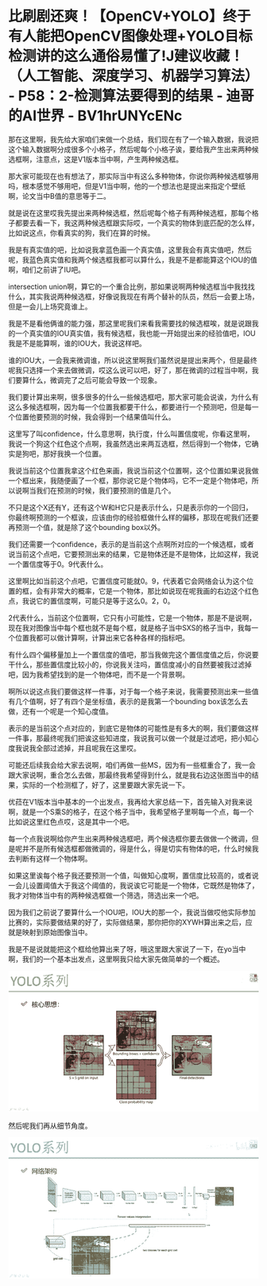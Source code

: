 # 比刷剧还爽！【OpenCV+YOLO】终于有人能把OpenCV图像处理+YOLO目标检测讲的这么通俗易懂了!J建议收藏！（人工智能、深度学习、机器学习算法） - P58：2-检测算法要得到的结果 - 迪哥的AI世界 - BV1hrUNYcENc

那在这里啊，我先给大家咱们来做一个总结，我们现在有了一个输入数据，我说把这个输入数据啊分成很多个小格子，然后呢每个小格子诶，要给我产生出来两种候选框啊，注意点，这是V1版本当中啊，产生两种候选框。

那大家可能现在也有想法了，那实际当中有这么多种物体，你说你两种候选框够用吗，根本感觉不够用吧，但是V1当中啊，他的一个想法也是提出来指定个壁纸啊，论文当中B值的意思等于二。

就是说在这里哎我先提出来两种候选框，然后呢每个格子有两种候选框，那每个格子都要去看一下，我这两种候选框跟实际哎，一个真实的物体到底匹配的怎么样，比如说这点，你看真实的狗，我们在算的时候。

我是有真实值的吧，比如说我拿蓝色画一个真实值，这里我会有真实值吧，然后呢，我蓝色真实值和我两个候选框我都可以算什么，我是不是都能算这个IOU的值啊，咱们之前讲了IU吧。

intersection union啊，算它的一个重合比例，那如果说啊两种候选框当中我找找什么，其实我说两种候选框，好像说我现在有两个替补的队员，然后一会要上场，但是一会儿上场究竟谁上。

我是不是看他俩谁的能力强，那这里呢我们来看我需要找的候选框唉，就是说跟我的一个真实值的IOU真实值，我有候选框，我也能一开始提出来的经验值吧，IOU我是不是能算啊，谁的IOU大，我说这样吧。

谁的IOU大，一会我来微调谁，所以说这里啊我们虽然说是提出来两个，但是最终呢我只选择一个来去做微调，哎这么说可以吧，好了，那在微调的过程当中啊，我们要算什么，微调完了之后可能会导致一个现象。

我们要计算出来啊，很多很多的什么一些候选框吧，那大家可能会说诶，为什么有这么多候选框啊，因为每一个位置我都要干什么，都要进行一个预测吧，但是每一个位置他要预测的时候，我会得到一个结果值叫什么。

这里写了叫confidence，什么意思啊，执行度，什么叫置信度呢，你看这里啊，我说一个狗这个红色这个点啊，我虽然选出来两互选框，然后得到一个物体，它确实是狗吧，那好我换一个位置。

我说当前这个位置我拿这个红色来画，我说当前这个位置啊，这个位置如果说我做一个框出来，我随便画了一个框，那你说它是个物体吗，它不一定是个物体吧，所以说啊当我们在预测的时候，我们要预测的值是几个。

不只是这个X还有Y，还有这个W和H它只是表示什么，只是表示你的一个回归，你最终啊预测的一个框诶，应该由你的经验框做什么样的偏移，那现在呢我们还要再预测一个值，就是除了这个bounding box以外。

我们还需要一个confidence，表示的是当前这个点啊所对应的一个候选框，或者说当前这个点吧，它要预测出来的结果，它是物体还是不是物体，比如这样，我说一个置信度等于0。9代表什么。

这里啊比如当前这个点吧，它置信度可能就0。9，代表着它会网络会认为这个位置的框，会有非常大的概率，它是一个物体，那比如说现在呢我画的右边这个红色点，我说它的置信度啊，可能只是等于这么0。2，0。

2代表什么，当前这个位置啊，它只有小可能性，它是一个物体，那是不是说啊，现在我对图像当中每个框也就不是每个框，就是格子当中SXS的格子当中，我每一个位置我都可以做计算啊，计算出来它各种各样的指标吧。

有什么四个偏移量加上一个置信度的值吧，那当我做完这个置信度值之后，你说要干什么，那些置信度比较小的，你说我关注吗，置信度减小的自然要被我过滤掉吧，因为我希望找到的是一个物体吧，而不是一个背景啊。

啊所以说这点我们要做这样一件事，对于每一个格子来说，我需要预测出来一些值有几个值啊，好了有四个是坐标值，表示的是我第一个bounding box该怎么去做，还有一个呢是一个知心度值。

表示的是当前这个点对应的，到底它是物体的可能性是有多大的啊，我们要做这样一件事，那最终呢我们把诶这些知进度，我说我可以做一个就是过滤吧，把小知心度我说我全部过滤掉，并且呢我在这里哎。

可能还后续我会给大家去说啊，咱们再做一些MS，因为有一些框重合了，我一会跟大家说啊，重合怎么去做，那最终我希望得到什么，就是我右边这张图当中的结果，实际的一个检测框了，好了，这里要跟大家先说一下。

优菈在V1版本当中基本的一个出发点，我再给大家总结一下，首先输入对我来说啊，就是一个S乘S的格子，在这个格子当中，我希望格子里啊每一个点，每一个比如说这里红色点哎，这是其中一个吧。

每一个点我说啊给你产生出来两种候选框吧，两个候选框你要去做做一个微调，但是呢并不是所有候选框都做微调的，得是什么，得是切实有物体的吧，什么时候我去判断有这样一个物体啊。

如果这里诶每个格子我还要预测一个值，叫做知心度啊，置信度比较高的，或者说一会儿设置阈值大于我这个阈值的，我说诶它可能是一个物体，它既然是物体了，我才对物体当中有的两种候选框做一个筛选，筛选出来一个吧。

因为我们之前说了要算什么一个IOU吧，IOU大的那一个，我说当做哎他实际参加比赛的，实际要做结果的好了，实际做结果，那你把你的XYWH算出来之后，应就是映射到原始图像当中。

我是不是说就能把这个框给他算出来了呀，哦这里跟大家说了一下，在yo当中啊，我们的一个基本出发点，这里啊我只给大家先做简单的一个概述。



![](img/4e9f0d624a01a4e090b724f4ff3792ce_1.png)

然后呢我们再从细节角度。

![](img/4e9f0d624a01a4e090b724f4ff3792ce_3.png)
